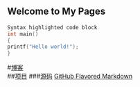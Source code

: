 ## Welcome to My Pages

```c
Syntax highlighted code block
int main()
{
printf("Hello world!");
}
```
#[博客](http://www.baidu.com/) </br> ##[项目]()  ###[源码]()
 [GitHub Flavored Markdown](https://guides.github.com/features/mastering-markdown/)
